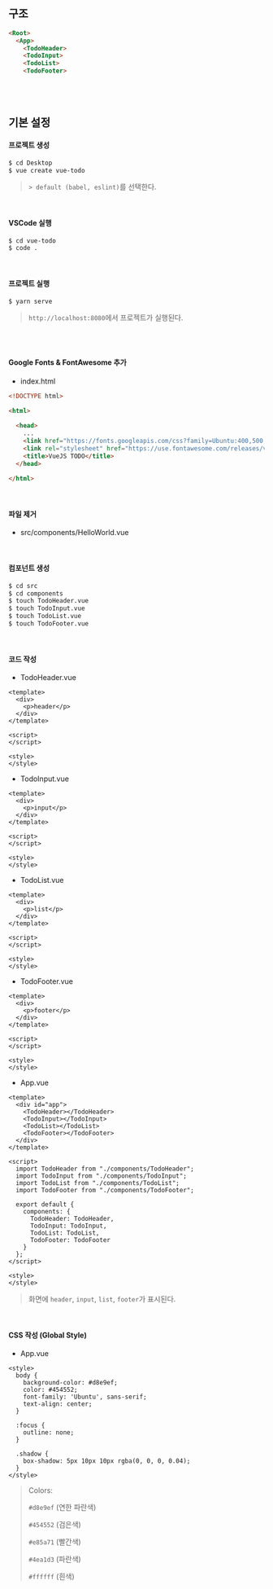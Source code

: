 ## 구조

```html
<Root>
  <App>
    <TodoHeader>
    <TodoInput>
    <TodoList>
    <TodoFooter>
```

<br>

<br>

## 기본 설정

#### 프로젝트 생성

```bash
$ cd Desktop
$ vue create vue-todo
```

> `> default (babel, eslint)`를 선택한다.

<br>

#### VSCode 실행

```bash
$ cd vue-todo
$ code .
```

<br>

#### 프로젝트 실행

```bash
$ yarn serve
```

> `http://localhost:8080`에서 프로젝트가 실행된다.

<br>

<br>

#### Google Fonts & FontAwesome 추가

- index.html

```html
<!DOCTYPE html>

<html>
  
  <head>
    ...
    <link href="https://fonts.googleapis.com/css?family=Ubuntu:400,500,700&display=swap" rel="stylesheet">
    <link rel="stylesheet" href="https://use.fontawesome.com/releases/v5.10.1/css/all.css">
    <title>VueJS TODO</title>
  </head>
  
</html>
```

<br>

#### 파일 제거

- src/components/HelloWorld.vue

<br>

#### 컴포넌트 생성

```bash
$ cd src
$ cd components
$ touch TodoHeader.vue
$ touch TodoInput.vue
$ touch TodoList.vue
$ touch TodoFooter.vue
```

<br>

#### 코드 작성

- TodoHeader.vue

```vue
<template>
  <div>
    <p>header</p>
  </div>
</template>

<script>
</script>

<style>
</style>
```

- TodoInput.vue

```vue
<template>
  <div>
    <p>input</p>
  </div>
</template>

<script>
</script>

<style>
</style>
```

- TodoList.vue

```vue
<template>
  <div>
    <p>list</p>
  </div>
</template>

<script>
</script>

<style>
</style>
```

- TodoFooter.vue

```vue
<template>
  <div>
    <p>footer</p>
  </div>
</template>

<script>
</script>

<style>
</style>
```

- App.vue

```vue
<template>
  <div id="app">
    <TodoHeader></TodoHeader>
    <TodoInput></TodoInput>
    <TodoList></TodoList>
    <TodoFooter></TodoFooter>
  </div>
</template>

<script>
  import TodoHeader from "./components/TodoHeader";
  import TodoInput from "./components/TodoInput";
  import TodoList from "./components/TodoList";
  import TodoFooter from "./components/TodoFooter";
  
  export default {
    components: {
      TodoHeader: TodoHeader,
      TodoInput: TodoInput,
      TodoList: TodoList,
      TodoFooter: TodoFooter
    }
  };
</script>

<style>
</style>
```

> 화면에 `header`, `input`, `list`, `footer`가 표시된다.

<br>

#### CSS 작성 (Global Style)

- App.vue

```vue
<style>
  body {
    background-color: #d8e9ef;
    color: #454552;
    font-family: 'Ubuntu', sans-serif;
    text-align: center;
  }
  
  :focus {
    outline: none;
  }
  
  .shadow {
    box-shadow: 5px 10px 10px rgba(0, 0, 0, 0.04);
  }
</style>
```

> Colors:
>
> `#d8e9ef` (연한 파란색)
>
> `#454552` (검은색)
>
> `#e85a71` (빨간색)
>
> `#4ea1d3` (파란색)
>
> `#ffffff` (흰색)

<br>

<br>